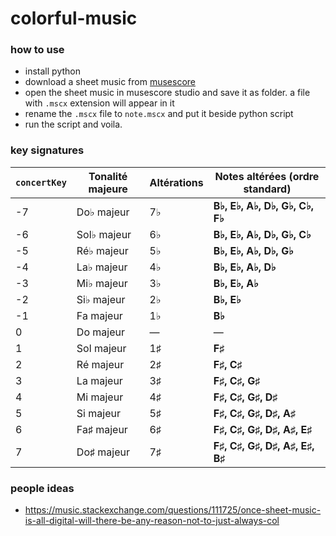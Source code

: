 # colorful-music

### how to use
- install python
- download a sheet music from [musescore](https://musescore.com/sheetmusic/free-download)
- open the sheet music in musescore studio and save it as folder. a file with `.mscx` extension will appear in it
- rename the `.mscx` file to `note.mscx` and put it beside python script
- run the script and voila.

### key signatures
| `concertKey` | Tonalité majeure | Altérations | Notes altérées (ordre standard) |
| ------------ | ---------------- | ----------- | ------------------------------- |
| -7           | Do♭ majeur       | 7♭          | **B♭, E♭, A♭, D♭, G♭, C♭, F♭**  |
| -6           | Sol♭ majeur      | 6♭          | **B♭, E♭, A♭, D♭, G♭, C♭**      |
| -5           | Ré♭ majeur       | 5♭          | **B♭, E♭, A♭, D♭, G♭**          |
| -4           | La♭ majeur       | 4♭          | **B♭, E♭, A♭, D♭**              |
| -3           | Mi♭ majeur       | 3♭          | **B♭, E♭, A♭**                  |
| -2           | Si♭ majeur       | 2♭          | **B♭, E♭**                      |
| -1           | Fa majeur        | 1♭          | **B♭**                          |
| 0            | Do majeur        | —           | —                               |
| 1            | Sol majeur       | 1♯          | **F♯**                          |
| 2            | Ré majeur        | 2♯          | **F♯, C♯**                      |
| 3            | La majeur        | 3♯          | **F♯, C♯, G♯**                  |
| 4            | Mi majeur        | 4♯          | **F♯, C♯, G♯, D♯**              |
| 5            | Si majeur        | 5♯          | **F♯, C♯, G♯, D♯, A♯**          |
| 6            | Fa♯ majeur       | 6♯          | **F♯, C♯, G♯, D♯, A♯, E♯**      |
| 7            | Do♯ majeur       | 7♯          | **F♯, C♯, G♯, D♯, A♯, E♯, B♯**  |

### people ideas
- https://music.stackexchange.com/questions/111725/once-sheet-music-is-all-digital-will-there-be-any-reason-not-to-just-always-col